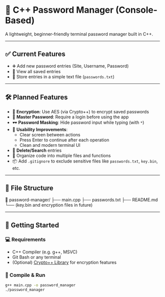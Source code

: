 # 🔐 C++ Password Manager (Console-Based)

A lightweight, beginner-friendly terminal password manager built in C++.

---

## ✅ Current Features

- ➕ Add new password entries (Site, Username, Password)
- 📄 View all saved entries
- 💾 Store entries in a simple text file (`passwords.txt`)

---

## 🛠️ Planned Features

- 🔐 **Encryption**: Use AES (via Crypto++) to encrypt saved passwords
- 🔑 **Master Password**: Require a login before using the app
- 🕶️ **Password Masking**: Hide password input while typing (with `*`)
- 🧼 **Usability Improvements**:
  - Clear screen between actions
  - Press Enter to continue after each operation
  - Clean and modern terminal UI
- 🧹 **Delete/Search** entries
- 📁 Organize code into multiple files and functions
- 📦 Add `.gitignore` to exclude sensitive files like `passwords.txt`, `key.bin`, etc.

---

## 📂 File Structure

📁 password-manager/
├── main.cpp
├── passwords.txt
├── README.md
└── (key.bin and encryption files in future)


---

## 🚀 Getting Started

### 💻 Requirements

- C++ Compiler (e.g. g++, MSVC)
- Git Bash or any terminal
- (Optional) [Crypto++ Library](https://www.cryptopp.com/) for encryption features

### 🧪 Compile & Run

```bash
g++ main.cpp -o password_manager
./password_manager
